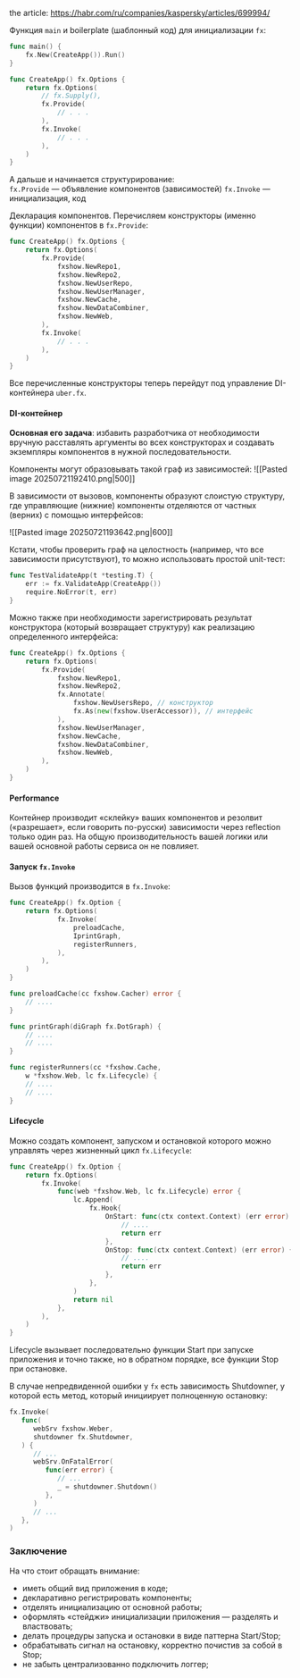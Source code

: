 
the article: https://habr.com/ru/companies/kaspersky/articles/699994/


Функция `main` и boilerplate (шаблонный код) для инициализации `fx`:

```go
func main() {
	fx.New(CreateApp()).Run()
}

func CreateApp() fx.Options {
	return fx.Options(
		// fx.Supply(),
		fx.Provide(
			// . . .
		),
		fx.Invoke(
			// . . .
		),
	)
}
```

А дальше и начинается структурирование:  
`fx.Provide` — объявление компонентов (зависимостей)
`fx.Invoke` — инициализация, код

Декларация компонентов. Перечисляем конструкторы (именно функции) компонентов в `fx.Provide`:

```go
func CreateApp() fx.Options {
	return fx.Options(
		fx.Provide(
			fxshow.NewRepo1,
			fxshow.NewRepo2,
			fxshow.NewUserRepo,
			fxshow.NewUserManager,
			fxshow.NewCache,
			fxshow.NewDataCombiner,
			fxshow.NewWeb,
		),
		fx.Invoke(
			// . . .
		),
	)
}
```

Все перечисленные конструкторы теперь перейдут под управление DI-контейнера `uber.fx`.

#### DI-контейнер

**Основная его задача**: избавить разработчика от необходимости вручную расставлять аргументы во всех конструкторах и создавать экземпляры компонентов в нужной последовательности.

Компоненты могут образовывать такой граф из зависимостей:
![[Pasted image 20250721192410.png|500]]

В зависимости от вызовов, компоненты образуют слоистую структуру, где управляющие (нижние) компоненты отделяются от частных (верних) с помощью интерфейсов:

![[Pasted image 20250721193642.png|600]]

Кстати, чтобы проверить граф на целостность (например, что все зависимости присутствуют), то можно использовать простой unit-тест:
```go
func TestValidateApp(t *testing.T) {
	err := fx.ValidateApp(CreateApp())
	require.NoError(t, err)
}
```

Можно также при необходимости зарегистрировать результат конструктора (который возвращает структуру) как реализацию определенного интерфейса:
```go
func CreateApp() fx.Options {
	return fx.Options(
		fx.Provide(
			fxshow.NewRepo1,
			fxshow.NewRepo2,
			fx.Annotate(
				fxshow.NewUsersRepo, // конструктор
				fx.As(new(fxshow.UserAccessor)), // интерфейс
			),
			fxshow.NewUserManager,
			fxshow.NewCache,
			fxshow.NewDataCombiner,
			fxshow.NewWeb,
		),
	)
}
```

#### Performance

Контейнер производит «склейку» ваших компонентов и резолвит («разрешает», если говорить по-русски) зависимости через reflection только один раз. На общую производительность вашей логики или вашей основной работы сервиса он не повлияет.

#### Запуск `fx.Invoke`

Вызов функций производится в `fx.Invoke`: 

```go
func CreateApp() fx.Option {
	return fx.Options(
			fx.Invoke(
				preloadCache,
				IprintGraph,
				registerRunners,
			),
		),
	)
}

func preloadCache(cc fxshow.Cacher) error {
	// ....
}

func printGraph(diGraph fx.DotGraph) {
	// ....
	// ....
}

func registerRunners(cc *fxshow.Cache,
	w *fxshow.Web, lc fx.Lifecycle) {
	// ....
	// ....
}
```

#### Lifecycle

Можно создать компонент, запуском и остановкой которого можно управлять через жизненный цикл `fx.Lifecycle`:

```go
func CreateApp() fx.Option {
	return fx.Options(
		fx.Invoke(
			func(web *fxshow.Web, lc fx.Lifecycle) error {
				lc.Append(
					fx.Hook{
						OnStart: func(ctx context.Context) (err error) {
							// ....
							return err
						},
						OnStop: func(ctx context.Context) (err error) {
							// ....
							return err
						},
					},
				)
				return nil
			},
		),
	)
}
```

Lifecycle вызывает последовательно функции Start при запуске приложения и точно также, но в обратном порядке, все функции Stop при остановке.

В случае непредвиденной ошибки у `fx` есть зависимость Shutdowner, у которой есть метод, который инициирует полноценную остановку:
```go
fx.Invoke(
   func(
      webSrv fxshow.Weber,
      shutdowner fx.Shutdowner,
   ) {
      // ...
      webSrv.OnFatalError(
         func(err error) {
            // ...
            _ = shutdowner.Shutdown()
         },
      )
      // ...
   },
)
```


### Заключение

На что стоит обращать внимание:

- иметь общий вид приложения в коде;
- декларативно регистрировать компоненты;
- отделять инициализацию от основной работы;
- оформлять «стейджи» инициализации приложения — разделять и властвовать;
- делать процедуры запуска и остановки в виде паттерна Start/Stop;
- обрабатывать сигнал на остановку, корректно почистив за собой в Stop;
- не забыть централизованно подключить логгер;
